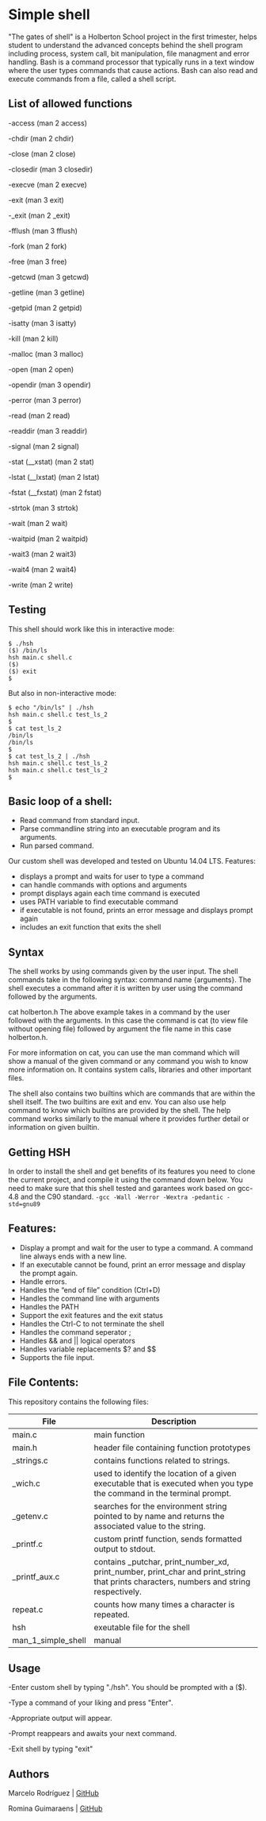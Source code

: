 #                                             Simple shell

"The gates of shell" is a Holberton School project in the first trimester, helps student to understand the advanced 
concepts behind the shell program including process, system call, bit manipulation, file managment and error 
handling.
Bash is a command processor that typically runs in a text window where the user types commands that cause actions.
Bash can also read and execute commands from a file, called a shell script.

## List of allowed functions

-access (man 2 access)

-chdir (man 2 chdir)

-close (man 2 close)

-closedir (man 3 closedir)

-execve (man 2 execve)

-exit (man 3 exit)

-_exit (man 2 _exit)

-fflush (man 3 fflush)

-fork (man 2 fork)

-free (man 3 free)

-getcwd (man 3 getcwd)

-getline (man 3 getline)

-getpid (man 2 getpid)

-isatty (man 3 isatty)

-kill (man 2 kill)

-malloc (man 3 malloc)

-open (man 2 open)

-opendir (man 3 opendir)

-perror (man 3 perror)

-read (man 2 read)

-readdir (man 3 readdir)

-signal (man 2 signal)

-stat (__xstat) (man 2 stat)

-lstat (__lxstat) (man 2 lstat)

-fstat (__fxstat) (man 2 fstat)

-strtok (man 3 strtok)

-wait (man 2 wait)

-waitpid (man 2 waitpid)

-wait3 (man 2 wait3)

-wait4 (man 2 wait4)

-write (man 2 write)

## Testing

This shell should work like this in interactive mode:
```
$ ./hsh
($) /bin/ls
hsh main.c shell.c
($)
($) exit
$
```

But also in non-interactive mode:
```
$ echo "/bin/ls" | ./hsh
hsh main.c shell.c test_ls_2
$
$ cat test_ls_2
/bin/ls
/bin/ls
$
$ cat test_ls_2 | ./hsh
hsh main.c shell.c test_ls_2
hsh main.c shell.c test_ls_2
$
```

## Basic loop of a shell:

-  Read command from standard input.
- Parse commandline string into an executable program and its arguments.
- Run parsed command.

Our custom shell was developed and tested on Ubuntu 14.04 LTS.
Features:

- displays a prompt and waits for user to type a command
- can handle commands with options and arguments
- prompt displays again each time command is executed
- uses PATH variable to find executable command
- if executable is not found, prints an error message and displays prompt again
- includes an exit function that exits the shell
## Syntax

The shell works by using commands given by the user input. The shell commands take in the following syntax: command name {arguments}. The shell executes a command after it is written by user using the command followed by the arguments.

cat holberton.h The above example takes in a command by the user followed with the arguments. In this case the command is cat (to view file without opening file) followed by argument the file name in this case holberton.h.

For more information on cat, you can use the man command which will show a manual of the given command or any command you wish to know more information on. It contains system calls, libraries and other important files.

The shell also contains two builtins which are commands that are within the shell itself. The two builtins are exit and env. You can also use help command to know which builtins are provided by the shell. The help command works similarly to the manual where it provides further detail or information on given builtin.

## Getting HSH

In order to install the shell and get benefits of its features you need to clone the current project, and compile it using the command down below. You need to make sure that this shell tested and garantees work based on gcc-4.8 and the C90 standard.
 ```-gcc -Wall -Werror -Wextra -pedantic -std=gnu89 ```

## Features:

- Display a prompt and wait for the user to type a command. A command line always ends with a new line.
- If an executable cannot be found, print an error message and display the prompt again.
- Handle errors.
- Handles the “end of file” condition (Ctrl+D)
- Handles the command line with arguments
- Handles the PATH
- Support the exit features and the exit status
- Handles the Ctrl-C to not terminate the shell
- Handles the command seperator ;
- Handles && and || logical operators
- Handles variable replacements $? and $$
- Supports the file input.

## File Contents:

This repository contains the following files:

| File | Description |
| ------ | ------ |
| main.c | main function |
| main.h | header file containing function prototypes |
| _strings.c |  contains functions related to strings.
| _wich.c | used to identify the location of a given executable that is executed when you type the command in the terminal prompt. |
| _getenv.c| searches for the environment string pointed to by name and returns the associated value to the string. |
| _printf.c | custom printf function, sends formatted output to stdout.|
| _printf_aux.c|contains _putchar,  print_number_xd, print_number, print_char and print_string that prints characters, numbers and string respectively.
| repeat.c | counts how many times a character is repeated.
| hsh | exeutable file for the shell
| man_1_simple_shell| manual

## Usage


-Enter custom shell by typing "./hsh". You should be prompted with a ($).

-Type a command of your liking and press "Enter".

-Appropriate output will appear.

-Prompt reappears and awaits your next command.

-Exit shell by typing "exit"


## Authors

Marcelo Rodríguez | [GitHub](https://github.com/Marcelorb1)

Romina Guimaraens | [GitHub](https://github.com/rominaguimaraens)
   

